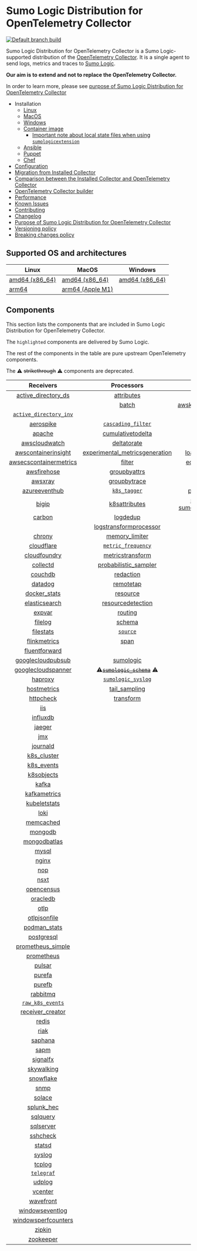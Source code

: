 # Sumo Logic Distribution for OpenTelemetry Collector

[![Default branch build](https://github.com/SumoLogic/sumologic-otel-collector/actions/workflows/dev_builds.yml/badge.svg)](https://github.com/SumoLogic/sumologic-otel-collector/actions/workflows/dev_builds.yml)

Sumo Logic Distribution for OpenTelemetry Collector is a Sumo Logic-supported distribution of the [OpenTelemetry Collector][otc_link].
It is a single agent to send logs, metrics and traces to [Sumo Logic][sumologic].

**Our aim is to extend and not to replace the OpenTelemetry Collector.**

In order to learn more, please see [purpose of Sumo Logic Distribution for OpenTelemetry Collector][purpose]

- Installation
  - [Linux][linux_installation]
  - [MacOS][macos_installation]
  - [Windows][windows_installation]
  - [Container image](/docs/installation.md#container-image)
    - [Important note about local state files when using `sumologicextension`](/docs/installation.md#important-note-about-local-state-files-when-using-sumologicextension)
  - [Ansible](/docs/installation.md#ansible)
  - [Puppet](/docs/installation.md#puppet)
  - [Chef](/docs/installation.md#chef)
- [Configuration](docs/configuration.md)
- [Migration from Installed Collector](docs/migration.md)
- [Comparison between the Installed Collector and OpenTelemetry Collector](docs/comparison.md)
- [OpenTelemetry Collector builder](./otelcolbuilder/README.md)
- [Performance]
- [Known Issues]
- [Contributing](./CONTRIBUTING.md)
- [Changelog](./CHANGELOG.md)
- [Purpose of Sumo Logic Distribution for OpenTelemetry Collector][purpose]
- [Versioning policy][versioning]
- [Breaking changes policy][breaking]

## Supported OS and architectures

| Linux                         | MacOS                         | Windows                     |
| ----------------------------- | ----------------------------- | --------------------------- |
| [amd64 (x86_64)][linux_amd64] | [amd64 (x86_64)][mac_amd64]   | [amd64 (x86_64)][win_amd64] |
| [arm64][linux_arm64]          | [arm64 (Apple M1)][mac_arm64] |                             |

## Components

This section lists the components that are included in Sumo Logic Distribution for OpenTelemetry Collector.

The `highlighted` components are delivered by Sumo Logic.

The rest of the components in the table are pure upstream OpenTelemetry components.

The ⚠️ ~~strikethrough~~ ⚠️ components are deprecated.

|                        Receivers                         |                          Processors                          |               Exporters                |                 Extensions                  |             Connectors              |
| :------------------------------------------------------: | :----------------------------------------------------------: | :------------------------------------: | :-----------------------------------------: | :---------------------------------: |
|     [active_directory_ds][activedirectorydsreceiver]     |              [attributes][attributesprocessor]               |         [awss3][awss3exporter]         |       [asapclient][asapauthextension]       |     [forward][forwardconnector]     |
|                                                          |                   [batch][batchprocessor]                    |          [awskinesisexporter]          |                                             |                                     |
|   [`active_directory_inv`][activedirectoryinvreceiver]   |                                                              |        [carbon][carbonexporter]        |                 [awsproxy]                  |       [count][countconnector]       |
|              [aerospike][aerospikereceiver]              |        [`cascading_filter`][cascadingfilterprocessor]        |         [debug][debugexporter]         |       [basicauth][basicauthextension]       |  [exceptions][exceptionsconnector]  |
|                 [apache][apachereceiver]                 |       [cumulativetodelta][cumulativetodeltaprocessor]        |          [file][fileexporter]          | [bearertokenauth][bearertokenauthextension] |    [failover][failoverconnector]    |
|          [awscloudwatch][awscloudwatchreceiver]          |             [deltatorate][deltatorateprocessor]              |         [kafka][kafkaexporter]         |           [db_storage][dbstorage]           |  [roundrobin][roundrobinconnector]  |
|    [awscontainerinsight][awscontainerinsightreceiver]    | [experimental_metricsgeneration][metricsgenerationprocessor] | [loadbalancing][loadbalancingexporter] |      [docker_observer][dockerobserver]      |     [routing][routingconnector]     |
| [awsecscontainermetrics][awsecscontainermetricsreceiver] |                  [filter][filterprocessor]                   |      [ecs_observer][ecsobserver]       |    [servicegraph][servicegraphconnector]    |                                     |
|            [awsfirehose][awsfirehosereceiver]            |            [groupbyattrs][groupbyattrsprocessor]             |          [otlp][otlpexporter]          |    [ecs_task_observer][ecstaskobserver]     | [spanmetrics][spanmetricsconnector] |
|                [awsxray][awsxrayreceiver]                |            [groupbytrace][groupbytraceprocessor]             |      [otlphttp][otlphttpexporter]      |         [file_storage][filestorage]         |                                     |
|          [azureeventhub][azureeventhubreceiver]          |                 [`k8s_tagger`][k8sprocessor]                 |    [prometheus][prometheusexporter]    |   [headerssetter][headerssetterextension]   |                                     |
|                  [bigip][bigipreceiver]                  |           [k8sattributes][k8sattributesprocessor]            |    [sumologic] [sumologicexporter]     |    [health_check][healthcheckextension]     |                                     |
|                 [carbon][carbonreceiver]                 |                [logdedup][logdedupprocessor]                 |        [syslog][syslogexporter]        |        [host_observer][hostobserver]        |                                     |
|                                                          |       [logstransformprocessor][logstransformprocessor]       |                                        |                                             |                                     |
|                 [chrony][chronyreceiver]                 |           [memory_limiter][memorylimiterprocessor]           |           [nop][nopexporter]           |       [http_forwarder][httpforwarder]       |                                     |
|             [cloudflare][cloudflarereceiver]             |        [`metric_frequency`][metricfrequencyprocessor]        |                                        |           [jaegerremotesampling]            |                                     |
|           [cloudfoundry][cloudfoundryreceiver]           |        [metricstransform][metricstransformprocessor]         |                                        |         [k8s_observer][k8sobserver]         |                                     |
|               [collectd][collectdreceiver]               |    [probabilistic_sampler][probabilisticsamplerprocessor]    |                                        |                                             |                                     |
|                [couchdb][couchdbreceiver]                |               [redaction][redactionprocessor]                |                                        |  [oauth2client][oauth2clientauthextension]  |                                     |
|                [datadog][datadogreceiver]                |               [remotetap][remotetapprocessor]                |                                        |          [oidc][oidcauthextension]          |                                     |
|           [docker_stats][dockerstatsreceiver]            |                [resource][resourceprocessor]                 |                                        |           [pprof][pprofextension]           |                                     |
|          [elasticsearch][elasticsearchreceiver]          |       [resourcedetection][resourcedetectionprocessor]        |                                        |       [sigv4auth][sigv4authextension]       |                                     |
|                 [expvar][expvarreceiver]                 |                 [routing][routingprocessor]                  |                                        |      [`sumologic`][sumologicextension]      |                                     |
|                [filelog][filelogreceiver]                |                  [schema][schemaprocessor]                   |                                        |          [zpages][zpagesextension]          |                                     |
|              [filestats][filestatsreceiver]              |                 [`source`][sourceprocessor]                  |                                        |                                             |                                     |
|           [flinkmetrics][flinkmetricsreceiver]           |                    [span][spanprocessor]                     |                                        |                                             |                                     |
|          [fluentforward][fluentforwardreceiver]          |                                                              |                                        |                                             |                                     |
|      [googlecloudpubsub][googlecloudpubsubreceiver]      |               [sumologic][sumologicprocessor]                |                                        |                                             |                                     |
|     [googlecloudspanner][googlecloudspannerreceiver]     |   ⚠️~~[`sumologic_schema`][sumologicschemaprocessor]~~ ⚠️    |                                        |                                             |                                     |
|                [haproxy][haproxyreceiver]                |        [`sumologic_syslog`][sumologicsyslogprocessor]        |                                        |                                             |                                     |
|            [hostmetrics][hostmetricsreceiver]            |            [tail_sampling][tailsamplingprocessor]            |                                        |                                             |                                     |
|              [httpcheck][httpcheckreceiver]              |               [transform][transformprocessor]                |                                        |                                             |                                     |
|                    [iis][iisreceiver]                    |                                                              |                                        |                                             |                                     |
|               [influxdb][influxdbreceiver]               |                                                              |                                        |                                             |                                     |
|                 [jaeger][jaegerreceiver]                 |                                                              |                                        |                                             |                                     |
|                    [jmx][jmxreceiver]                    |                                                              |                                        |                                             |                                     |
|               [journald][journaldreceiver]               |                                                              |                                        |                                             |                                     |
|            [k8s_cluster][k8sclusterreceiver]             |                                                              |                                        |                                             |                                     |
|             [k8s_events][k8seventsreceiver]              |                                                              |                                        |                                             |                                     |
|             [k8sobjects][k8sobjectsreceiver]             |                                                              |                                        |                                             |                                     |
|                  [kafka][kafkareceiver]                  |                                                              |                                        |                                             |                                     |
|           [kafkametrics][kafkametricsreceiver]           |                                                              |                                        |                                             |                                     |
|           [kubeletstats][kubeletstatsreceiver]           |                                                              |                                        |                                             |                                     |
|                   [loki][lokireceiver]                   |                                                              |                                        |                                             |                                     |
|              [memcached][memcachedreceiver]              |                                                              |                                        |                                             |                                     |
|                [mongodb][mongodbreceiver]                |                                                              |                                        |                                             |                                     |
|           [mongodbatlas][mongodbatlasreceiver]           |                                                              |                                        |                                             |                                     |
|                  [mysql][mysqlreceiver]                  |                                                              |                                        |                                             |                                     |
|                  [nginx][nginxreceiver]                  |                                                              |                                        |                                             |                                     |
|                    [nop][nopreceiver]                    |                                                              |                                        |                                             |                                     |
|                   [nsxt][nsxtreceiver]                   |                                                              |                                        |                                             |                                     |
|             [opencensus][opencensusreceiver]             |                                                              |                                        |                                             |                                     |
|               [oracledb][oracledbreceiver]               |                                                              |                                        |                                             |                                     |
|                   [otlp][otlpreceiver]                   |                                                              |                                        |                                             |                                     |
|           [otlpjsonfile][otlpjsonfilereceiver]           |                                                              |                                        |                                             |                                     |
|              [podman_stats][podmanreceiver]              |                                                              |                                        |                                             |                                     |
|             [postgresql][postgresqlreceiver]             |                                                              |                                        |                                             |                                     |
|      [prometheus_simple][simpleprometheusreceiver]       |                                                              |                                        |                                             |                                     |
|             [prometheus][prometheusreceiver]             |                                                              |                                        |                                             |                                     |
|                 [pulsar][pulsarreceiver]                 |                                                              |                                        |                                             |                                     |
|                 [purefa][purefareceiver]                 |                                                              |                                        |                                             |                                     |
|                 [purefb][purefbreceiver]                 |                                                              |                                        |                                             |                                     |
|               [rabbitmq][rabbitmqreceiver]               |                                                              |                                        |                                             |                                     |
|         [`raw_k8s_events`][rawk8seventsreceiver]         |                                                              |                                        |                                             |                                     |
|           [receiver_creator][receivercreator]            |                                                              |                                        |                                             |                                     |
|                  [redis][redisreceiver]                  |                                                              |                                        |                                             |                                     |
|                   [riak][riakreceiver]                   |                                                              |                                        |                                             |                                     |
|                [saphana][saphanareceiver]                |                                                              |                                        |                                             |                                     |
|                   [sapm][sapmreceiver]                   |                                                              |                                        |                                             |                                     |
|               [signalfx][signalfxreceiver]               |                                                              |                                        |                                             |                                     |
|             [skywalking][skywalkingreceiver]             |                                                              |                                        |                                             |                                     |
|              [snowflake][snowflakereceiver]              |                                                              |                                        |                                             |                                     |
|                   [snmp][snmpreceiver]                   |                                                              |                                        |                                             |                                     |
|                 [solace][solacereceiver]                 |                                                              |                                        |                                             |                                     |
|             [splunk_hec][splunkhecreceiver]              |                                                              |                                        |                                             |                                     |
|               [sqlquery][sqlqueryreceiver]               |                                                              |                                        |                                             |                                     |
|              [sqlserver][sqlserverreceiver]              |                                                              |                                        |                                             |                                     |
|               [sshcheck][sshcheckreceiver]               |                                                              |                                        |                                             |                                     |
|                 [statsd][statsdreceiver]                 |                                                              |                                        |                                             |                                     |
|                 [syslog][syslogreceiver]                 |                                                              |                                        |                                             |                                     |
|                 [tcplog][tcplogreceiver]                 |                                                              |                                        |                                             |                                     |
|              [`telegraf`][telegrafreceiver]              |                                                              |                                        |                                             |                                     |
|                 [udplog][udplogreceiver]                 |                                                              |                                        |                                             |                                     |
|                [vcenter][vcenterreceiver]                |                                                              |                                        |                                             |                                     |
|              [wavefront][wavefrontreceiver]              |                                                              |                                        |                                             |                                     |
|        [windowseventlog][windowseventlogreceiver]        |                                                              |                                        |                                             |                                     |
|    [windowsperfcounters][windowsperfcountersreceiver]    |                                                              |                                        |                                             |                                     |
|                 [zipkin][zipkinreceiver]                 |                                                              |                                        |                                             |                                     |
|              [zookeeper][zookeeperreceiver]              |                                                              |                                        |                                             |                                     |

[otc_link]: https://github.com/open-telemetry/opentelemetry-collector
[sumologic]: https://www.sumologic.com
[linux_installation]: https://help.sumologic.com/docs/send-data/opentelemetry-collector/install-collector-linux/
[macos_installation]: https://help.sumologic.com/docs/send-data/opentelemetry-collector/install-collector-macos/
[windows_installation]: https://help.sumologic.com/docs/send-data/opentelemetry-collector/install-collector-windows/
[performance]: https://help.sumologic.com/docs/send-data/opentelemetry-collector/#performance
[known issues]: https://help.sumologic.com/docs/send-data/opentelemetry-collector/troubleshooting-faq/#known-issues
[purpose]: https://help.sumologic.com/docs/send-data/opentelemetry-collector/sumo-logic-opentelemetry-vs-opentelemetry-upstream-relationship/
[versioning]: https://help.sumologic.com/docs/send-data/opentelemetry-collector/sumo-logic-opentelemetry-vs-opentelemetry-upstream-relationship/#versioning-policy
[breaking]: https://help.sumologic.com/docs/send-data/opentelemetry-collector/sumo-logic-opentelemetry-vs-opentelemetry-upstream-relationship/#versioning-policy
[linux_amd64]: ./docs/installation.md#linux-on-amd64-x86-64
[linux_arm64]: ./docs/installation.md#linux-on-arm64
[mac_amd64]: ./docs/installation.md#macos-on-amd64-x86-64
[mac_arm64]: ./docs/installation.md#macos-on-arm64-apple-m1-x86-64
[win_amd64]: ./docs/installation.md#windows
[activedirectorydsreceiver]: https://github.com/open-telemetry/opentelemetry-collector-contrib/tree/v0.118.0/receiver/activedirectorydsreceiver
[activedirectoryinvreceiver]: ./pkg/receiver/activedirectoryinvreceiver
[aerospikereceiver]: https://github.com/open-telemetry/opentelemetry-collector-contrib/tree/v0.118.0/receiver/aerospikereceiver
[apachereceiver]: https://github.com/open-telemetry/opentelemetry-collector-contrib/tree/v0.118.0/receiver/apachereceiver
[awscloudwatchreceiver]: https://github.com/open-telemetry/opentelemetry-collector-contrib/tree/v0.118.0/receiver/awscloudwatchreceiver
[awscontainerinsightreceiver]: https://github.com/open-telemetry/opentelemetry-collector-contrib/tree/v0.118.0/receiver/awscontainerinsightreceiver
[awsecscontainermetricsreceiver]: https://github.com/open-telemetry/opentelemetry-collector-contrib/tree/v0.118.0/receiver/awsecscontainermetricsreceiver
[awsfirehosereceiver]: https://github.com/open-telemetry/opentelemetry-collector-contrib/tree/v0.118.0/receiver/awsfirehosereceiver
[awsxrayreceiver]: https://github.com/open-telemetry/opentelemetry-collector-contrib/tree/v0.118.0/receiver/awsxrayreceiver
[azureeventhubreceiver]: https://github.com/open-telemetry/opentelemetry-collector-contrib/tree/v0.118.0/receiver/azureeventhubreceiver
[bigipreceiver]: https://github.com/open-telemetry/opentelemetry-collector-contrib/tree/v0.118.0/receiver/bigipreceiver
[carbonreceiver]: https://github.com/open-telemetry/opentelemetry-collector-contrib/tree/v0.118.0/receiver/carbonreceiver
[chronyreceiver]: https://github.com/open-telemetry/opentelemetry-collector-contrib/tree/v0.118.0/receiver/chronyreceiver
[cloudfoundryreceiver]: https://github.com/open-telemetry/opentelemetry-collector-contrib/tree/v0.118.0/receiver/cloudfoundryreceiver
[cloudflarereceiver]: https://github.com/open-telemetry/opentelemetry-collector-contrib/tree/v0.118.0/receiver/cloudflarereceiver
[collectdreceiver]: https://github.com/open-telemetry/opentelemetry-collector-contrib/tree/v0.118.0/receiver/collectdreceiver
[couchdbreceiver]: https://github.com/open-telemetry/opentelemetry-collector-contrib/tree/v0.118.0/receiver/couchdbreceiver
[datadogreceiver]: https://github.com/open-telemetry/opentelemetry-collector-contrib/tree/v0.118.0/receiver/datadogreceiver
[dockerstatsreceiver]: https://github.com/open-telemetry/opentelemetry-collector-contrib/tree/v0.118.0/receiver/dockerstatsreceiver
[elasticsearchreceiver]: https://github.com/open-telemetry/opentelemetry-collector-contrib/tree/v0.118.0/receiver/elasticsearchreceiver
[expvarreceiver]: https://github.com/open-telemetry/opentelemetry-collector-contrib/tree/v0.118.0/receiver/expvarreceiver
[filelogreceiver]: https://github.com/open-telemetry/opentelemetry-collector-contrib/tree/v0.118.0/receiver/filelogreceiver
[filestatsreceiver]: https://github.com/open-telemetry/opentelemetry-collector-contrib/tree/v0.118.0/receiver/filestatsreceiver
[flinkmetricsreceiver]: https://github.com/open-telemetry/opentelemetry-collector-contrib/tree/v0.118.0/receiver/flinkmetricsreceiver
[fluentforwardreceiver]: https://github.com/open-telemetry/opentelemetry-collector-contrib/tree/v0.118.0/receiver/fluentforwardreceiver
[googlecloudpubsubreceiver]: https://github.com/open-telemetry/opentelemetry-collector-contrib/tree/v0.118.0/receiver/googlecloudpubsubreceiver
[googlecloudspannerreceiver]: https://github.com/open-telemetry/opentelemetry-collector-contrib/tree/v0.118.0/receiver/googlecloudspannerreceiver
[haproxyreceiver]: https://github.com/open-telemetry/opentelemetry-collector-contrib/tree/v0.118.0/receiver/haproxyreceiver
[hostmetricsreceiver]: https://github.com/open-telemetry/opentelemetry-collector-contrib/tree/v0.118.0/receiver/hostmetricsreceiver
[httpcheckreceiver]: https://github.com/open-telemetry/opentelemetry-collector-contrib/tree/v0.118.0/receiver/httpcheckreceiver
[iisreceiver]: https://github.com/open-telemetry/opentelemetry-collector-contrib/tree/v0.118.0/receiver/iisreceiver
[influxdbreceiver]: https://github.com/open-telemetry/opentelemetry-collector-contrib/tree/v0.118.0/receiver/influxdbreceiver
[jaegerreceiver]: https://github.com/open-telemetry/opentelemetry-collector-contrib/tree/v0.118.0/receiver/jaegerreceiver
[jmxreceiver]: https://github.com/open-telemetry/opentelemetry-collector-contrib/tree/v0.118.0/receiver/jmxreceiver
[journaldreceiver]: https://github.com/open-telemetry/opentelemetry-collector-contrib/tree/v0.118.0/receiver/journaldreceiver
[k8sclusterreceiver]: https://github.com/open-telemetry/opentelemetry-collector-contrib/tree/v0.118.0/receiver/k8sclusterreceiver
[k8seventsreceiver]: https://github.com/open-telemetry/opentelemetry-collector-contrib/tree/v0.118.0/receiver/k8seventsreceiver
[k8sobjectsreceiver]: https://github.com/open-telemetry/opentelemetry-collector-contrib/tree/v0.118.0/receiver/k8sobjectsreceiver
[kafkareceiver]: https://github.com/open-telemetry/opentelemetry-collector-contrib/tree/v0.118.0/receiver/kafkareceiver
[kafkametricsreceiver]: https://github.com/open-telemetry/opentelemetry-collector-contrib/tree/v0.118.0/receiver/kafkametricsreceiver
[kubeletstatsreceiver]: https://github.com/open-telemetry/opentelemetry-collector-contrib/tree/v0.118.0/receiver/kubeletstatsreceiver
[lokireceiver]: https://github.com/open-telemetry/opentelemetry-collector-contrib/tree/v0.118.0/receiver/lokireceiver
[memcachedreceiver]: https://github.com/open-telemetry/opentelemetry-collector-contrib/tree/v0.118.0/receiver/memcachedreceiver
[mongodbreceiver]: https://github.com/open-telemetry/opentelemetry-collector-contrib/tree/v0.118.0/receiver/mongodbreceiver
[mongodbatlasreceiver]: https://github.com/open-telemetry/opentelemetry-collector-contrib/tree/v0.118.0/receiver/mongodbatlasreceiver
[mysqlreceiver]: https://github.com/open-telemetry/opentelemetry-collector-contrib/tree/v0.118.0/receiver/mysqlreceiver
[nginxreceiver]: https://github.com/open-telemetry/opentelemetry-collector-contrib/tree/v0.118.0/receiver/nginxreceiver
[nopreceiver]: https://github.com/open-telemetry/opentelemetry-collector/tree/v0.118.0/receiver/nopreceiver
[nsxtreceiver]: https://github.com/open-telemetry/opentelemetry-collector-contrib/tree/v0.118.0/receiver/nsxtreceiver
[opencensusreceiver]: https://github.com/open-telemetry/opentelemetry-collector-contrib/tree/v0.118.0/receiver/opencensusreceiver
[oracledbreceiver]: https://github.com/open-telemetry/opentelemetry-collector-contrib/tree/v0.118.0/receiver/oracledbreceiver
[otlpreceiver]: https://github.com/open-telemetry/opentelemetry-collector/tree/v0.118.0/receiver/otlpreceiver
[otlpjsonfilereceiver]: https://github.com/open-telemetry/opentelemetry-collector-contrib/tree/v0.118.0/receiver/otlpjsonfilereceiver
[podmanreceiver]: https://github.com/open-telemetry/opentelemetry-collector-contrib/tree/v0.118.0/receiver/podmanreceiver
[postgresqlreceiver]: https://github.com/open-telemetry/opentelemetry-collector-contrib/tree/v0.118.0/receiver/postgresqlreceiver
[simpleprometheusreceiver]: https://github.com/open-telemetry/opentelemetry-collector-contrib/tree/v0.118.0/receiver/simpleprometheusreceiver
[prometheusreceiver]: https://github.com/open-telemetry/opentelemetry-collector-contrib/tree/v0.118.0/receiver/prometheusreceiver
[pulsarreceiver]: https://github.com/open-telemetry/opentelemetry-collector-contrib/tree/v0.118.0/receiver/pulsarreceiver
[purefareceiver]: https://github.com/open-telemetry/opentelemetry-collector-contrib/tree/v0.118.0/receiver/purefareceiver
[purefbreceiver]: https://github.com/open-telemetry/opentelemetry-collector-contrib/tree/v0.118.0/receiver/purefbreceiver
[rabbitmqreceiver]: https://github.com/open-telemetry/opentelemetry-collector-contrib/tree/v0.118.0/receiver/rabbitmqreceiver
[rawk8seventsreceiver]: ./pkg/receiver/rawk8seventsreceiver
[receivercreator]: https://github.com/open-telemetry/opentelemetry-collector-contrib/tree/v0.118.0/receiver/receivercreator
[redisreceiver]: https://github.com/open-telemetry/opentelemetry-collector-contrib/tree/v0.118.0/receiver/redisreceiver
[riakreceiver]: https://github.com/open-telemetry/opentelemetry-collector-contrib/tree/v0.118.0/receiver/riakreceiver
[saphanareceiver]: https://github.com/open-telemetry/opentelemetry-collector-contrib/tree/v0.118.0/receiver/saphanareceiver
[sapmreceiver]: https://github.com/open-telemetry/opentelemetry-collector-contrib/tree/v0.118.0/receiver/sapmreceiver
[signalfxreceiver]: https://github.com/open-telemetry/opentelemetry-collector-contrib/tree/v0.118.0/receiver/signalfxreceiver
[skywalkingreceiver]: https://github.com/open-telemetry/opentelemetry-collector-contrib/tree/v0.118.0/receiver/skywalkingreceiver
[snmpreceiver]: https://github.com/open-telemetry/opentelemetry-collector-contrib/tree/v0.118.0/receiver/snmpreceiver
[snowflakereceiver]: https://github.com/open-telemetry/opentelemetry-collector-contrib/tree/v0.118.0/receiver/snowflakereceiver
[solacereceiver]: https://github.com/open-telemetry/opentelemetry-collector-contrib/tree/v0.118.0/receiver/solacereceiver
[splunkhecreceiver]: https://github.com/open-telemetry/opentelemetry-collector-contrib/tree/v0.118.0/receiver/splunkhecreceiver
[sqlqueryreceiver]: https://github.com/open-telemetry/opentelemetry-collector-contrib/tree/v0.118.0/receiver/sqlqueryreceiver
[sqlserverreceiver]: https://github.com/open-telemetry/opentelemetry-collector-contrib/tree/v0.118.0/receiver/sqlserverreceiver
[sshcheckreceiver]: https://github.com/open-telemetry/opentelemetry-collector-contrib/tree/v0.118.0/receiver/sshcheckreceiver
[statsdreceiver]: https://github.com/open-telemetry/opentelemetry-collector-contrib/tree/v0.118.0/receiver/statsdreceiver
[syslogreceiver]: https://github.com/open-telemetry/opentelemetry-collector-contrib/tree/v0.118.0/receiver/syslogreceiver
[tcplogreceiver]: https://github.com/open-telemetry/opentelemetry-collector-contrib/tree/v0.118.0/receiver/tcplogreceiver
[telegrafreceiver]: ./pkg/receiver/telegrafreceiver
[udplogreceiver]: https://github.com/open-telemetry/opentelemetry-collector-contrib/tree/v0.118.0/receiver/udplogreceiver
[vcenterreceiver]: https://github.com/open-telemetry/opentelemetry-collector-contrib/tree/v0.118.0/receiver/vcenterreceiver
[wavefrontreceiver]: https://github.com/open-telemetry/opentelemetry-collector-contrib/tree/v0.118.0/receiver/wavefrontreceiver
[windowseventlogreceiver]: https://github.com/open-telemetry/opentelemetry-collector-contrib/tree/v0.118.0/receiver/windowseventlogreceiver
[windowsperfcountersreceiver]: https://github.com/open-telemetry/opentelemetry-collector-contrib/tree/v0.118.0/receiver/windowsperfcountersreceiver
[zipkinreceiver]: https://github.com/open-telemetry/opentelemetry-collector-contrib/tree/v0.118.0/receiver/zipkinreceiver
[zookeeperreceiver]: https://github.com/open-telemetry/opentelemetry-collector-contrib/tree/v0.118.0/receiver/zookeeperreceiver
[attributesprocessor]: https://github.com/open-telemetry/opentelemetry-collector-contrib/tree/v0.118.0/processor/attributesprocessor
[batchprocessor]: https://github.com/open-telemetry/opentelemetry-collector/tree/v0.118.0/processor/batchprocessor
[cascadingfilterprocessor]: ./pkg/processor/cascadingfilterprocessor
[cumulativetodeltaprocessor]: https://github.com/open-telemetry/opentelemetry-collector-contrib/tree/v0.118.0/processor/cumulativetodeltaprocessor
[deltatorateprocessor]: https://github.com/open-telemetry/opentelemetry-collector-contrib/tree/v0.118.0/processor/deltatorateprocessor
[metricsgenerationprocessor]: https://github.com/open-telemetry/opentelemetry-collector-contrib/tree/v0.118.0/processor/metricsgenerationprocessor
[filterprocessor]: https://github.com/open-telemetry/opentelemetry-collector-contrib/tree/v0.118.0/processor/filterprocessor
[groupbyattrsprocessor]: https://github.com/open-telemetry/opentelemetry-collector-contrib/tree/v0.118.0/processor/groupbyattrsprocessor
[groupbytraceprocessor]: https://github.com/open-telemetry/opentelemetry-collector-contrib/tree/v0.118.0/processor/groupbytraceprocessor
[k8sprocessor]: ./pkg/processor/k8sprocessor
[k8sattributesprocessor]: https://github.com/open-telemetry/opentelemetry-collector-contrib/tree/v0.118.0/processor/k8sattributesprocessor
[logdedupprocessor]: https://github.com/open-telemetry/opentelemetry-collector-contrib/tree/v0.118.0/processor/logdedupprocessor
[logstransformprocessor]: https://github.com/open-telemetry/opentelemetry-collector-contrib/tree/v0.118.0/processor/logstransformprocessor
[memorylimiterprocessor]: https://github.com/open-telemetry/opentelemetry-collector/tree/v0.118.0/processor/memorylimiterprocessor
[metricfrequencyprocessor]: ./pkg/processor/metricfrequencyprocessor
[metricstransformprocessor]: https://github.com/open-telemetry/opentelemetry-collector-contrib/tree/v0.118.0/processor/metricstransformprocessor
[probabilisticsamplerprocessor]: https://github.com/open-telemetry/opentelemetry-collector-contrib/tree/v0.118.0/processor/probabilisticsamplerprocessor
[redactionprocessor]: https://github.com/open-telemetry/opentelemetry-collector-contrib/tree/v0.118.0/processor/redactionprocessor
[remotetapprocessor]: https://github.com/open-telemetry/opentelemetry-collector-contrib/tree/v0.118.0/processor/remotetapprocessor
[resourceprocessor]: https://github.com/open-telemetry/opentelemetry-collector-contrib/tree/v0.118.0/processor/resourceprocessor
[resourcedetectionprocessor]: https://github.com/open-telemetry/opentelemetry-collector-contrib/tree/v0.118.0/processor/resourcedetectionprocessor
[routingprocessor]: https://github.com/open-telemetry/opentelemetry-collector-contrib/tree/v0.118.0/processor/routingprocessor
[schemaprocessor]: https://github.com/open-telemetry/opentelemetry-collector-contrib/tree/v0.118.0/processor/schemaprocessor
[sourceprocessor]: ./pkg/processor/sourceprocessor
[spanprocessor]: https://github.com/open-telemetry/opentelemetry-collector-contrib/tree/v0.118.0/processor/spanprocessor
[sumologicprocessor]: https://github.com/open-telemetry/opentelemetry-collector-contrib/tree/v0.118.0/processor/sumologicprocessor
[sumologicschemaprocessor]: ./pkg/processor/sumologicschemaprocessor
[sumologicsyslogprocessor]: ./pkg/processor/sumologicsyslogprocessor
[tailsamplingprocessor]: https://github.com/open-telemetry/opentelemetry-collector-contrib/tree/v0.118.0/processor/tailsamplingprocessor
[transformprocessor]: https://github.com/open-telemetry/opentelemetry-collector-contrib/tree/v0.118.0/processor/transformprocessor
[awss3exporter]: https://github.com/open-telemetry/opentelemetry-collector-contrib/tree/v0.118.0/exporter/awss3exporter
[awskinesisexporter]: https://github.com/open-telemetry/opentelemetry-collector-contrib/tree/v0.118.0/exporter/awskinesisexporter
[carbonexporter]: https://github.com/open-telemetry/opentelemetry-collector-contrib/tree/v0.118.0/exporter/carbonexporter
[debugexporter]: https://github.com/open-telemetry/opentelemetry-collector/tree/v0.118.0/exporter/debugexporter
[fileexporter]: https://github.com/open-telemetry/opentelemetry-collector-contrib/tree/v0.118.0/exporter/fileexporter
[kafkaexporter]: https://github.com/open-telemetry/opentelemetry-collector-contrib/tree/v0.118.0/exporter/kafkaexporter
[loadbalancingexporter]: https://github.com/open-telemetry/opentelemetry-collector-contrib/tree/v0.118.0/exporter/loadbalancingexporter
[nopexporter]: https://github.com/open-telemetry/opentelemetry-collector/tree/v0.118.0/exporter/nopexporter
[otlpexporter]: https://github.com/open-telemetry/opentelemetry-collector/tree/v0.118.0/exporter/otlpexporter
[otlphttpexporter]: https://github.com/open-telemetry/opentelemetry-collector/tree/v0.118.0/exporter/otlphttpexporter
[prometheusexporter]: https://github.com/open-telemetry/opentelemetry-collector-contrib/tree/v0.118.0/exporter/prometheusexporter
[sumologicexporter]: https://github.com/open-telemetry/opentelemetry-collector-contrib/tree/v0.118.0/exporter/sumologicexporter
[syslogexporter]: https://github.com/open-telemetry/opentelemetry-collector-contrib/tree/v0.118.0/exporter/syslogexporter
[asapauthextension]: https://github.com/open-telemetry/opentelemetry-collector-contrib/tree/v0.118.0/extension/asapauthextension
[awsproxy]: https://github.com/open-telemetry/opentelemetry-collector-contrib/tree/v0.118.0/extension/awsproxy
[basicauthextension]: https://github.com/open-telemetry/opentelemetry-collector-contrib/tree/v0.118.0/extension/basicauthextension
[bearertokenauthextension]: https://github.com/open-telemetry/opentelemetry-collector-contrib/tree/v0.118.0/extension/bearertokenauthextension
[dbstorage]: https://github.com/open-telemetry/opentelemetry-collector-contrib/tree/v0.118.0/extension/storage/dbstorage
[dockerobserver]: https://github.com/open-telemetry/opentelemetry-collector-contrib/tree/v0.118.0/extension/observer/dockerobserver
[ecsobserver]: https://github.com/open-telemetry/opentelemetry-collector-contrib/tree/v0.118.0/extension/observer/ecsobserver
[ecstaskobserver]: https://github.com/open-telemetry/opentelemetry-collector-contrib/tree/v0.118.0/extension/observer/ecstaskobserver
[filestorage]: https://github.com/open-telemetry/opentelemetry-collector-contrib/tree/v0.118.0/extension/storage/filestorage
[headerssetterextension]: https://github.com/open-telemetry/opentelemetry-collector-contrib/tree/v0.118.0/extension/headerssetterextension
[healthcheckextension]: https://github.com/open-telemetry/opentelemetry-collector-contrib/tree/v0.118.0/extension/healthcheckextension
[hostobserver]: https://github.com/open-telemetry/opentelemetry-collector-contrib/tree/v0.118.0/extension/observer/hostobserver
[httpforwarder]: https://github.com/open-telemetry/opentelemetry-collector-contrib/tree/v0.118.0/extension/httpforwarderextension
[jaegerremotesampling]: https://github.com/open-telemetry/opentelemetry-collector-contrib/tree/v0.118.0/extension/jaegerremotesampling
[k8sobserver]: https://github.com/open-telemetry/opentelemetry-collector-contrib/tree/v0.118.0/extension/observer/k8sobserver
[oauth2clientauthextension]: https://github.com/open-telemetry/opentelemetry-collector-contrib/tree/v0.118.0/extension/oauth2clientauthextension
[oidcauthextension]: https://github.com/open-telemetry/opentelemetry-collector-contrib/tree/v0.118.0/extension/oidcauthextension
[pprofextension]: https://github.com/open-telemetry/opentelemetry-collector-contrib/tree/v0.118.0/extension/pprofextension
[sigv4authextension]: https://github.com/open-telemetry/opentelemetry-collector-contrib/tree/v0.118.0/extension/sigv4authextension
[sumologicextension]: ./pkg/extension/sumologicextension
[zpagesextension]: https://github.com/open-telemetry/opentelemetry-collector/tree/v0.118.0/extension/zpagesextension
[forwardconnector]: https://github.com/open-telemetry/opentelemetry-collector/tree/v0.118.0/connector/forwardconnector
[countconnector]: https://github.com/open-telemetry/opentelemetry-collector-contrib/tree/v0.118.0/connector/countconnector
[failoverconnector]: https://github.com/open-telemetry/opentelemetry-collector-contrib/tree/v0.118.0/connector/failoverconnector
[exceptionsconnector]: https://github.com/open-telemetry/opentelemetry-collector-contrib/tree/v0.118.0/connector/exceptionsconnector
[roundrobinconnector]: https://github.com/open-telemetry/opentelemetry-collector-contrib/tree/v0.118.0/connector/roundrobinconnector
[routingconnector]: https://github.com/open-telemetry/opentelemetry-collector-contrib/tree/v0.118.0/connector/routingconnector
[servicegraphconnector]: https://github.com/open-telemetry/opentelemetry-collector-contrib/tree/v0.118.0/connector/servicegraphconnector
[spanmetricsconnector]: https://github.com/open-telemetry/opentelemetry-collector-contrib/tree/v0.118.0/connector/spanmetricsconnector
